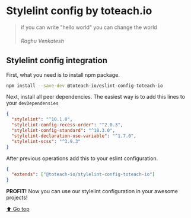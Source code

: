 # Stylelint config by toteach.io

> if you can write "hello world" you can change the world
> ###### Raghu Venkatesh


## Stylelint config integration

First, what you need is to install npm package.
```bash
npm install --save-dev @toteach-io/eslint-config-toteach-io
```

Next, install all peer dependencies. The easiest way is to add this lines to your `devDependensies`
```json
{
  "stylelint": "^10.1.0",
  "stylelint-config-recess-order": "^2.0.3",
  "stylelint-config-standard": "^18.3.0",
  "stylelint-declaration-use-variable": "^1.7.0",
  "stylelint-scss": "^3.9.3"
}
```

After previous operations add this to your eslint configuration.
```json
{
  "extends": ["@toteach-io/stylelint-config-toteach-io"]
}
```

**PROFIT!** Now you can use our stylelint configuration in your awesome projects!


[⬆ Go top](#stylelint-config-by-toteachio)
